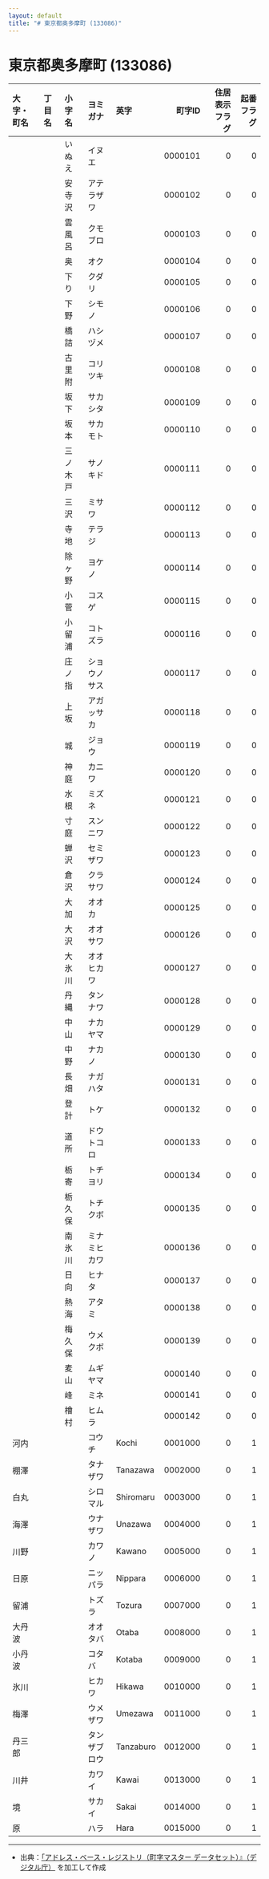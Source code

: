 ```yaml
---
layout: default
title: "# 東京都奥多摩町 (133086)"
---
```


# 東京都奥多摩町 (133086)

| 大字・町名 | 丁目名 | 小字名 | ヨミガナ | 英字 | 町字ID | 住居表示フラグ | 起番フラグ |
|:--------|:------|:------|:-----------------|:---------------------|--------:|----------:|--------:|
|  |  | いぬえ | イヌエ |  | 0000101 | 0 | 0 |
|  |  | 安寺沢 | アテラザワ |  | 0000102 | 0 | 0 |
|  |  | 雲風呂 | クモブロ |  | 0000103 | 0 | 0 |
|  |  | 奥 | オク |  | 0000104 | 0 | 0 |
|  |  | 下り | クダリ |  | 0000105 | 0 | 0 |
|  |  | 下野 | シモノ |  | 0000106 | 0 | 0 |
|  |  | 橋詰 | ハシヅメ |  | 0000107 | 0 | 0 |
|  |  | 古里附 | コリツキ |  | 0000108 | 0 | 0 |
|  |  | 坂下 | サカシタ |  | 0000109 | 0 | 0 |
|  |  | 坂本 | サカモト |  | 0000110 | 0 | 0 |
|  |  | 三ノ木戸 | サノキド |  | 0000111 | 0 | 0 |
|  |  | 三沢 | ミサワ |  | 0000112 | 0 | 0 |
|  |  | 寺地 | テラジ |  | 0000113 | 0 | 0 |
|  |  | 除ヶ野 | ヨケノ |  | 0000114 | 0 | 0 |
|  |  | 小菅 | コスゲ |  | 0000115 | 0 | 0 |
|  |  | 小留浦 | コトズラ |  | 0000116 | 0 | 0 |
|  |  | 庄ノ指 | ショウノサス |  | 0000117 | 0 | 0 |
|  |  | 上坂 | アガッサカ |  | 0000118 | 0 | 0 |
|  |  | 城 | ジョウ |  | 0000119 | 0 | 0 |
|  |  | 神庭 | カニワ |  | 0000120 | 0 | 0 |
|  |  | 水根 | ミズネ |  | 0000121 | 0 | 0 |
|  |  | 寸庭 | スンニワ |  | 0000122 | 0 | 0 |
|  |  | 蝉沢 | セミザワ |  | 0000123 | 0 | 0 |
|  |  | 倉沢 | クラサワ |  | 0000124 | 0 | 0 |
|  |  | 大加 | オオカ |  | 0000125 | 0 | 0 |
|  |  | 大沢 | オオサワ |  | 0000126 | 0 | 0 |
|  |  | 大氷川 | オオヒカワ |  | 0000127 | 0 | 0 |
|  |  | 丹縄 | タンナワ |  | 0000128 | 0 | 0 |
|  |  | 中山 | ナカヤマ |  | 0000129 | 0 | 0 |
|  |  | 中野 | ナカノ |  | 0000130 | 0 | 0 |
|  |  | 長畑 | ナガハタ |  | 0000131 | 0 | 0 |
|  |  | 登計 | トケ |  | 0000132 | 0 | 0 |
|  |  | 道所 | ドウトコロ |  | 0000133 | 0 | 0 |
|  |  | 栃寄 | トチヨリ |  | 0000134 | 0 | 0 |
|  |  | 栃久保 | トチクボ |  | 0000135 | 0 | 0 |
|  |  | 南氷川 | ミナミヒカワ |  | 0000136 | 0 | 0 |
|  |  | 日向 | ヒナタ |  | 0000137 | 0 | 0 |
|  |  | 熱海 | アタミ |  | 0000138 | 0 | 0 |
|  |  | 梅久保 | ウメクボ |  | 0000139 | 0 | 0 |
|  |  | 麦山 | ムギヤマ |  | 0000140 | 0 | 0 |
|  |  | 峰 | ミネ |  | 0000141 | 0 | 0 |
|  |  | 檜村 | ヒムラ |  | 0000142 | 0 | 0 |
| 河内 |  |  | コウチ | Kochi | 0001000 | 0 | 1 |
| 棚澤 |  |  | タナザワ | Tanazawa | 0002000 | 0 | 1 |
| 白丸 |  |  | シロマル | Shiromaru | 0003000 | 0 | 1 |
| 海澤 |  |  | ウナザワ | Unazawa | 0004000 | 0 | 1 |
| 川野 |  |  | カワノ | Kawano | 0005000 | 0 | 1 |
| 日原 |  |  | ニッパラ | Nippara | 0006000 | 0 | 1 |
| 留浦 |  |  | トズラ | Tozura | 0007000 | 0 | 1 |
| 大丹波 |  |  | オオタバ | Otaba | 0008000 | 0 | 1 |
| 小丹波 |  |  | コタバ | Kotaba | 0009000 | 0 | 1 |
| 氷川 |  |  | ヒカワ | Hikawa | 0010000 | 0 | 1 |
| 梅澤 |  |  | ウメザワ | Umezawa | 0011000 | 0 | 1 |
| 丹三郎 |  |  | タンザブロウ | Tanzaburo | 0012000 | 0 | 1 |
| 川井 |  |  | カワイ | Kawai | 0013000 | 0 | 1 |
| 境 |  |  | サカイ | Sakai | 0014000 | 0 | 1 |
| 原 |  |  | ハラ | Hara | 0015000 | 0 | 1 |

---

- 出典：[「アドレス・ベース・レジストリ（町字マスター データセット）』（デジタル庁）](https://www.digital.go.jp/policies/base_registry_address/) を加工して作成